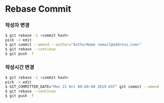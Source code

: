 Rebase Commit
===

### 작성자 변경
```bash
$ git rebase -i <commit hash>
pick -> edit
$ git commit --amend --author="AuthorName <email@address.com>"
$ git rebase --continue
$ git push -f
```

### 작성시간 변경
```bash
$ git rebase -i <commit hash>
pick -> edit
$ GIT_COMMITTER_DATE="Mon 21 Oct 00:00:00 2019 KST" git commit --amend --no-edit --date "Mon 21 Oct 00:00:00 2019 KST"
$ git rebase --continue
$ git push -f
```

